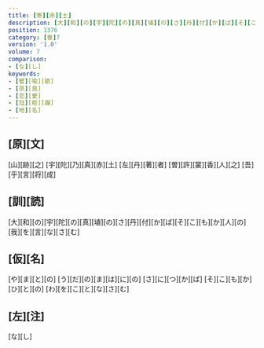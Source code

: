 ```yaml
---
title: [寄][赤][土]
description: [大][和][の][宇][陀][の][真][埴][の][さ][丹][付][か][ば][そ][こ][も][か][人][の][我][を][言][な][さ][む]
position: 1376
category: [巻]7
version: '1.0'
volume: 7
comparison:
- [な][し]
keywords:
- [譬][喩][歌]
- [奈][良]
- [恋][愛]
- [尫][柜][蹋]
- [地][名]
---
```


## [原][文]

[山][跡][之] [宇][陀][乃][真][赤][土] [左][丹][著][者] [曽][許][裳][香][人][之] [吾][乎][言][将][成]

## [訓][読]

[大][和][の][宇][陀][の][真][埴][の][さ][丹][付][か][ば][そ][こ][も][か][人][の][我][を][言][な][さ][む]

## [仮][名]

[や][ま][と][の] [う][だ][の][ま][は][に][の] [さ][に][つ][か][ば] [そ][こ][も][か][ひ][と][の] [わ][を][こ][と][な][さ][む]

## [左][注]

[な][し]
